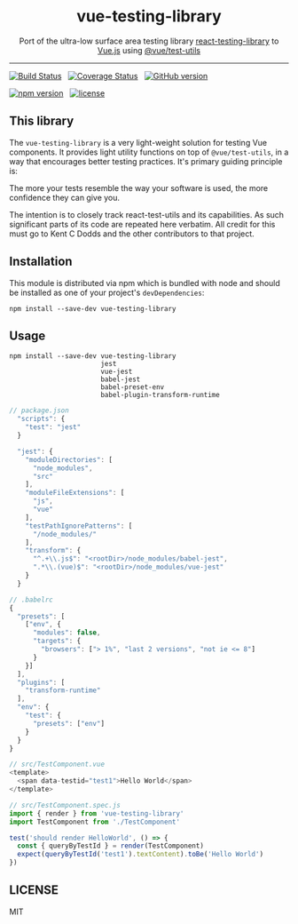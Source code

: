 <div align="center">
<h1>vue-testing-library</h1>

<p>Port of the ultra-low surface area testing library <a href="https://github.com/kentcdodds/react-testing-library/">react-testing-library</a> to <a href="https://github.com/vuejs/vue">Vue.js</a> using <a href="https://github.com/vuejs/vue-test-utils">@vue/test-utils</a></p>

</div>

<hr />

[![Build Status](https://travis-ci.org/dfcook/vue-testing-library.svg?branch=master)](https://travis-ci.org/dfcook/vue-testing-library)&nbsp;&nbsp;
[![Coverage Status](https://coveralls.io/repos/github/dfcook/vue-testing-library/badge.svg?branch=master)](https://coveralls.io/github/dfcook/vue-testing-library?branch=master)&nbsp;&nbsp;
[![GitHub version](https://badge.fury.io/gh/dfcook%2Fvue-testing-library.svg)](https://badge.fury.io/gh/dfcook%2Fvue-testing-library)

[![npm version](https://badge.fury.io/js/vue-testing-library.svg)](https://badge.fury.io/js/vue-testing-library)&nbsp;&nbsp;
[![license](https://img.shields.io/github/license/dfcook/vue-testing-library.svg)](https://img.shields.io/github/license/dfcook/vue-testing-library)

## This library

The `vue-testing-library` is a very light-weight solution for testing Vue
components. It provides light utility functions on top of `@vue/test-utils`, in a way that encourages better testing practices.
It's primary guiding principle is:

The more your tests resemble the way your software is used, the more confidence they can give you.

The intention is to closely track react-test-utils and its capabilities. As such significant parts of its code are repeated here verbatim. All credit for this must go to Kent C Dodds and the other contributors to that project.

## Installation

This module is distributed via npm which is bundled with node and
should be installed as one of your project's `devDependencies`:

```
npm install --save-dev vue-testing-library

```

## Usage

```
npm install --save-dev vue-testing-library
                       jest
                       vue-jest
                       babel-jest
                       babel-preset-env
                       babel-plugin-transform-runtime
```

```javascript
// package.json
  "scripts": {
    "test": "jest"
  }

  "jest": {
    "moduleDirectories": [
      "node_modules",
      "src"
    ],
    "moduleFileExtensions": [
      "js",
      "vue"
    ],
    "testPathIgnorePatterns": [
      "/node_modules/"
    ],
    "transform": {
      "^.+\\.js$": "<rootDir>/node_modules/babel-jest",
      ".*\\.(vue)$": "<rootDir>/node_modules/vue-jest"
    }
  }

// .babelrc
{
  "presets": [
    ["env", {
      "modules": false,
      "targets": {
        "browsers": ["> 1%", "last 2 versions", "not ie <= 8"]
      }
    }]
  ],
  "plugins": [
    "transform-runtime"
  ],
  "env": {
    "test": {
      "presets": ["env"]
    }
  }
}

// src/TestComponent.vue
<template>
  <span data-testid="test1">Hello World</span>
</template>

// src/TestComponent.spec.js
import { render } from 'vue-testing-library'
import TestComponent from './TestComponent'

test('should render HelloWorld', () => {
  const { queryByTestId } = render(TestComponent)
  expect(queryByTestId('test1').textContent).toBe('Hello World')
})

```

## LICENSE

MIT